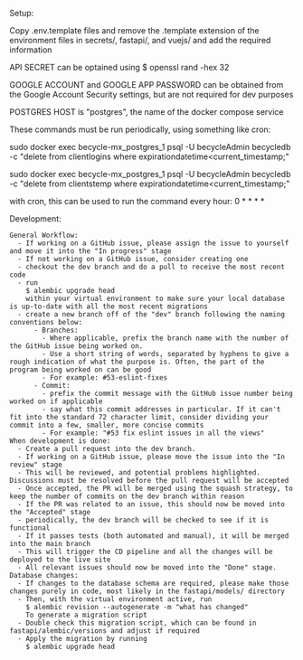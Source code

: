 Setup:

Copy .env.template files and remove the .template extension of the environment files in secrets/, fastapi/, and vuejs/ and add the required information

API SECRET can be optained using
$ openssl rand -hex 32

GOOGLE ACCOUNT and GOOGLE APP PASSWORD can be obtained from the Google Account Security settings, but are not required for dev purposes

POSTGRES HOST is "postgres", the name of the docker compose service

These commands must be run periodically, using something like cron:

sudo docker exec becycle-mx_postgres_1 psql -U becycleAdmin becycledb -c "delete from clientlogins where expirationdatetime<current_timestamp;"

sudo docker exec becycle-mx_postgres_1 psql -U becycleAdmin becycledb -c "delete from clientstemp where expirationdatetime<current_timestamp;"

with cron, this can be used to run the command every hour:
0 * * * *


Development:

    General Workflow:
	  - If working on a GitHub issue, please assign the issue to yourself and move it into the "In progress" stage
	  - If not working on a GitHub issue, consider creating one
	  - checkout the dev branch and do a pull to receive the most recent code
	  - run
	    $ alembic upgrade head
		within your virtual environment to make sure your local database is up-to-date with all the most recent migrations
	  - create a new branch off of the "dev" branch following the naming conventions below:
		  - Branches:
			- Where applicable, prefix the branch name with the number of the GitHub issue being worked on.
			- Use a short string of words, separated by hyphens to give a rough indication of what the purpose is. Often, the part of the program being worked on can be good
			- For example: #53-eslint-fixes
		  - Commit:
			- prefix the commit message with the GitHub issue number being worked on if applicable
			- say what this commit addresses in particular. If it can't fit into the standard 72 character limit, consider dividing your commit into a few, smaller, more concise commits
			- For example: "#53 fix eslint issues in all the views"
	When development is done:
	  - Create a pull request into the dev branch.
	  - If working on a GitHub issue, please move the issue into the "In review" stage
	  - This will be reviewed, and potential problems highlighted. Discussions must be resolved before the pull request will be accepted
	  - Once accepted, the PR will be merged using the squash strategy, to keep the number of commits on the dev branch within reason
	  - If the PR was related to an issue, this should now be moved into the "Accepted" stage
	  - periodically, the dev branch will be checked to see if it is functional
	  - If it passes tests (both automated and manual), it will be merged into the main branch
	  - This will trigger the CD pipeline and all the changes will be deployed to the live site
	  - All relevant issues should now be moved into the "Done" stage.
    Database changes:
      - If changes to the database schema are required, please make those changes purely in code, most likely in the fastapi/models/ directory
	  - Then, with the virtual environment active, run
	    $ alembic revision --autogenerate -m "what has changed"
	    To generate a migration script
	  - Double check this migration script, which can be found in fastapi/alembic/versions and adjust if required
	  - Apply the migration by running
	    $ alembic upgrade head
  

